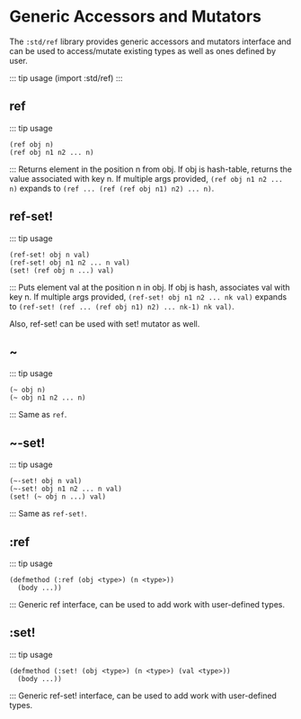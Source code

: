 # Generic Accessors and Mutators
The `:std/ref` library provides generic accessors and mutators interface and can be used to access/mutate existing types as well as ones defined by user.

::: tip usage
(import :std/ref)
:::

## ref
::: tip usage
```
(ref obj n)
(ref obj n1 n2 ... n)
```
:::
Returns element in the position n from obj.
If obj is hash-table, returns the value associated with key n.
If multiple args provided, `(ref obj n1 n2 ... n)` expands to `(ref ... (ref (ref obj n1) n2) ... n)`.

## ref-set!
::: tip usage
```
(ref-set! obj n val)
(ref-set! obj n1 n2 ... n val)
(set! (ref obj n ...) val)
```
:::
Puts element val at the position n in obj.
If obj is hash, associates val with key n.
If multiple args provided, `(ref-set! obj n1 n2 ... nk val)` expands to
`(ref-set! (ref ... (ref obj n1) n2) ... nk-1) nk val)`.

Also, ref-set! can be used with set! mutator as well.

## ~
::: tip usage
```
(~ obj n)
(~ obj n1 n2 ... n)
```
:::
Same as `ref`.

## ~-set!
::: tip usage
```
(~-set! obj n val)
(~-set! obj n1 n2 ... n val)
(set! (~ obj n ...) val)
```
:::
Same as `ref-set!`.

## :ref
::: tip usage
```
(defmethod (:ref (obj <type>) (n <type>))
  (body ...))
```
:::
Generic ref interface, can be used to add work with user-defined types.

## :set!
::: tip usage
```
(defmethod (:set! (obj <type>) (n <type>) (val <type>))
  (body ...))
```
:::
Generic ref-set! interface, can be used to add work with user-defined types.

